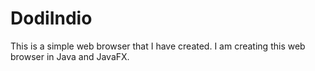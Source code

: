# DodiIndio
This is a simple web browser that I have created. I am creating this web browser in Java and JavaFX.
